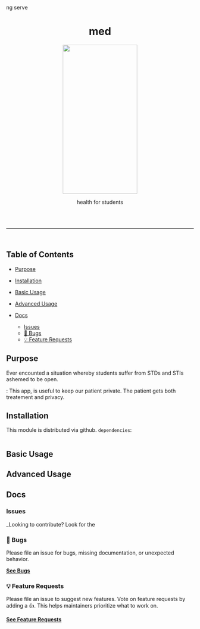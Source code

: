 ng serve
<div align="center">
<h1>med</h1>

<!--[Setho](src/assets/images/setho.jpg){: style = "width="40" height="30""https://github.com/TendekayiZ/MOHCC-Frontend/blob/frontend/src/assets/images/setho.jpg }-->
<img src="https://www.google.com/url?sa=i&url=https%3A%2F%2Fhealth.economictimes.indiatimes.com%2Fnews%2Fdiagnostics%2Fhumble-stethoscope-can-detect-heart-defects-in-children-with-95-accuracy-study%2F94525683&psig=AOvVaw2CiVPvMvmF7GtLraoCVlVj&ust=1721896261710000&source=images&cd=vfe&opi=89978449&ved=0CBEQjRxqFwoTCMiA5cqhv4cDFQAAAAAdAAAAABAE" width="200" height="400" />



<p>health for students</p>

<br />



<br />
</div>

<hr />

[![]()]()

<div align="center">
<img/>
    
</div>

> 
>
> 

## Table of Contents

<!-- prettier-ignore-start -->
<!-- START doctoc generated TOC please keep comment here to allow auto update -->
<!-- DON'T EDIT THIS SECTION, INSTEAD RE-RUN doctoc TO UPDATE -->


- [Purpose](#purpose)
- [Installation](#installation)
- [Basic Usage](#basic-usage)
- [Advanced Usage](#advanced-usage)
  

- [Docs](#docs)
  - [Issues](#issues)
  - [🐛 Bugs](#-bugs)
  - [💡 Feature Requests](#-feature-requests)


<!-- END doctoc generated TOC please keep comment here to allow auto update -->
<!-- prettier-ignore-end -->

## Purpose

Ever encounted a situation whereby students suffer from STDs and STIs ashemed to be open.

: This app, is useful to keep our patient private. The patient gets both treatement and privacy.


## Installation

This module is distributed via github. `dependencies`:

```

```


## Basic Usage
 


## Advanced Usage



## Docs

### Issues

_Looking to contribute? Look for the 
### 🐛 Bugs

Please file an issue for bugs, missing documentation, or unexpected behavior.

[**See Bugs**]()

### 💡 Feature Requests

Please file an issue to suggest new features. Vote on feature requests by adding
a 👍. This helps maintainers prioritize what to work on.

[**See Feature Requests**]()





